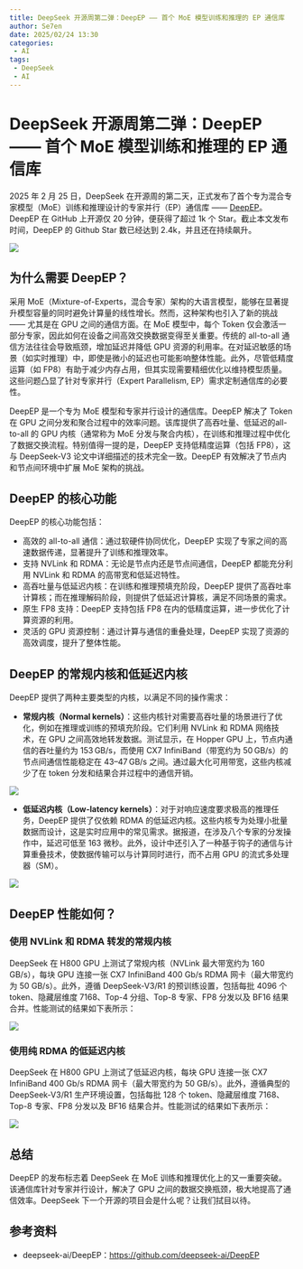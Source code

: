 ```yaml
---
title: DeepSeek 开源周第二弹：DeepEP —— 首个 MoE 模型训练和推理的 EP 通信库
author: Se7en
date: 2025/02/24 13:30
categories:
 - AI
tags:
 - DeepSeek
 - AI
---
```


# DeepSeek 开源周第二弹：DeepEP —— 首个 MoE 模型训练和推理的 EP 通信库

2025 年 2 月 25 日，DeepSeek 在开源周的第二天，正式发布了首个专为混合专家模型（MoE）训练和推理设计的专家并行（EP）通信库 —— [DeepEP](https://github.com/deepseek-ai/DeepEP)。DeepEP 在 GitHub 上开源仅 20 分钟，便获得了超过 1k 个 Star。截止本文发布时间，DeepEP 的 Github Star 数已经达到 2.4k，并且还在持续飙升。

![](https://chengzw258.oss-cn-beijing.aliyuncs.com/Article/202502251244512.png)

## 为什么需要 DeepEP？

采用 MoE（Mixture-of-Experts，混合专家）架构的大语言模型，能够在显著提升模型容量的同时避免计算量的线性增长。然而，这种架构也引入了新的挑战 —— 尤其是在 GPU 之间的通信方面。在 MoE 模型中，每个 Token 仅会激活一部分专家，因此如何在设备之间高效交换数据变得至关重要。传统的 all-to-all 通信方法往往会导致瓶颈，增加延迟并降低 GPU 资源的利用率。在对延迟敏感的场景（如实时推理）中，即使是微小的延迟也可能影响整体性能。此外，尽管低精度运算（如 FP8）有助于减少内存占用，但其实现需要精细优化以维持模型质量。这些问题凸显了针对专家并行（Expert Parallelism, EP）需求定制通信库的必要性。

DeepEP 是一个专为 MoE 模型和专家并行设计的通信库。DeepEP 解决了 Token 在 GPU 之间分发和聚合过程中的效率问题。该库提供了高吞吐量、低延迟的all-to-all 的 GPU 内核（通常称为 MoE 分发与聚合内核），在训练和推理过程中优化了数据交换流程。特别值得一提的是，DeepEP 支持低精度运算（包括 FP8），这与 DeepSeek-V3 论文中详细描述的技术完全一致。DeepEP 有效解决了节点内和节点间环境中扩展 MoE 架构的挑战。


## DeepEP 的核心功能

DeepEP 的核心功能包括：

- 高效的 all-to-all 通信：通过软硬件协同优化，DeepEP 实现了专家之间的高速数据传递，显著提升了训练和推理效率。
- 支持 NVLink 和 RDMA：无论是节点内还是节点间通信，DeepEP 都能充分利用 NVLink 和 RDMA 的高带宽和低延迟特性。
- 高吞吐量与低延迟内核：在训练和推理预填充阶段，DeepEP 提供了高吞吐率计算核；而在推理解码阶段，则提供了低延迟计算核，满足不同场景的需求。
- 原生 FP8 支持：DeepEP 支持包括 FP8 在内的低精度运算，进一步优化了计算资源的利用。
- 灵活的 GPU 资源控制：通过计算与通信的重叠处理，DeepEP 实现了资源的高效调度，提升了整体性能。

## DeepEP 的常规内核和低延迟内核

DeepEP 提供了两种主要类型的内核，以满足不同的操作需求：

- **常规内核（Normal kernels）**：这些内核针对需要高吞吐量的场景进行了优化，例如在推理或训练的预填充阶段。它们利用 NVLink 和 RDMA 网络技术，在 GPU 之间高效地转发数据。测试显示，在 Hopper GPU 上，节点内通信的吞吐量约为 153 GB/s，而使用 CX7 InfiniBand（带宽约为 50 GB/s）的节点间通信性能稳定在 43–47 GB/s 之间。通过最大化可用带宽，这些内核减少了在 token 分发和结果合并过程中的通信开销。

![](https://chengzw258.oss-cn-beijing.aliyuncs.com/Article/202502251308982.png)

- **低延迟内核（Low-latency kernels）**：对于对响应速度要求极高的推理任务，DeepEP 提供了仅依赖 RDMA 的低延迟内核。这些内核专为处理小批量数据而设计，这是实时应用中的常见需求。据报道，在涉及八个专家的分发操作中，延迟可低至 163 微秒。此外，设计中还引入了一种基于钩子的通信与计算重叠技术，使数据传输可以与计算同时进行，而不占用 GPU 的流式多处理器（SM）。

![](https://chengzw258.oss-cn-beijing.aliyuncs.com/Article/202502251308986.png)


## DeepEP 性能如何？

### 使用 NVLink 和 RDMA 转发的常规内核

DeepSeek 在 H800 GPU 上测试了常规内核（NVLink 最大带宽约为 160 GB/s），每块 GPU 连接一张 CX7 InfiniBand 400 Gb/s RDMA 网卡（最大带宽约为 50 GB/s）。此外，遵循 DeepSeek-V3/R1 的预训练设置，包括每批 4096 个 token、隐藏层维度 7168、Top-4 分组、Top-8 专家、FP8 分发以及 BF16 结果合并。性能测试的结果如下表所示：

![](https://chengzw258.oss-cn-beijing.aliyuncs.com/Article/202502251315682.png)


### 使用纯 RDMA 的低延迟内核

DeepSeek 在 H800 GPU 上测试了低延迟内核，每块 GPU 连接一张 CX7 InfiniBand 400 Gb/s RDMA 网卡（最大带宽约为 50 GB/s）。此外，遵循典型的 DeepSeek-V3/R1 生产环境设置，包括每批 128 个 token、隐藏层维度 7168、Top-8 专家、FP8 分发以及 BF16 结果合并。性能测试的结果如下表所示：

![](https://chengzw258.oss-cn-beijing.aliyuncs.com/Article/202502251316801.png)

## 总结

DeepEP 的发布标志着 DeepSeek 在 MoE 训练和推理优化上的又一重要突破。该通信库针对专家并行设计，解决了 GPU 之间的数据交换瓶颈，极大地提高了通信效率。DeepSeek 下一个开源的项目会是什么呢？让我们拭目以待。

## 参考资料

- deepseek-ai/DeepEP：https://github.com/deepseek-ai/DeepEP

